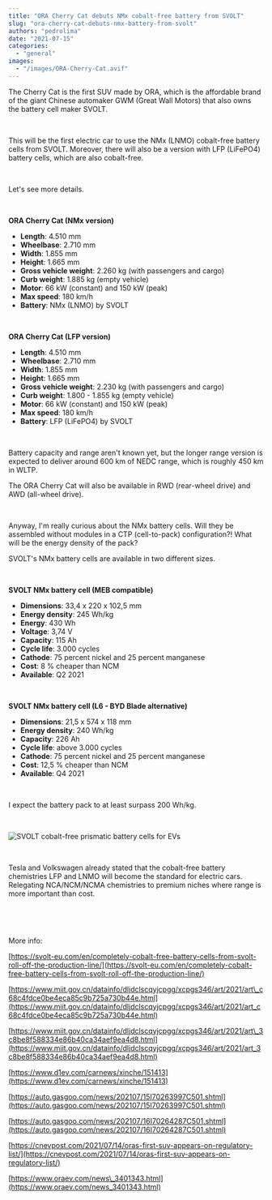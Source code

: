 ```yaml
---
title: "ORA Cherry Cat debuts NMx cobalt-free battery from SVOLT"
slug: "ora-cherry-cat-debuts-nmx-battery-from-svolt"
authors: "pedrolima"
date: "2021-07-15"
categories: 
  - "general"
images: 
  - "/images/ORA-Cherry-Cat.avif"
---
```


The Cherry Cat is the first SUV made by ORA, which is the affordable brand of the giant Chinese automaker GWM (Great Wall Motors) that also owns the battery cell maker SVOLT.

 

This will be the first electric car to use the NMx (LNMO) cobalt-free battery cells from SVOLT. Moreover, there will also be a version with LFP (LiFePO4) battery cells, which are also cobalt-free.

 

Let's see more details.

 

**ORA Cherry Cat (NMx version)**

- **Length**: 4.510 mm
- **Wheelbase**: 2.710 mm
- **Width**: 1.855 mm
- **Height**: 1.665 mm
- **Gross vehicle weight**: 2.260 kg (with passengers and cargo)
- **Curb weight**: 1.885 kg (empty vehicle)
- **Motor**: 66 kW (constant) and 150 kW (peak)
- **Max speed**: 180 km/h
- **Battery**: NMx (LNMO) by SVOLT

 

**ORA Cherry Cat (LFP version)**

- **Length**: 4.510 mm
- **Wheelbase**: 2.710 mm
- **Width**: 1.855 mm
- **Height**: 1.665 mm
- **Gross vehicle weight**: 2.230 kg (with passengers and cargo)
- **Curb weight**: 1.800 - 1.855 kg (empty vehicle)
- **Motor**: 66 kW (constant) and 150 kW (peak)
- **Max speed**: 180 km/h
- **Battery**: LFP (LiFePO4) by SVOLT

 

Battery capacity and range aren't known yet, but the longer range version is expected to deliver around 600 km of NEDC range, which is roughly 450 km in WLTP.

The ORA Cherry Cat will also be available in RWD (rear-wheel drive) and AWD (all-wheel drive).

 

Anyway, I'm really curious about the NMx battery cells. Will they be assembled without modules in a CTP (cell-to-pack) configuration?! What will be the energy density of the pack?

SVOLT's NMx battery cells are available in two different sizes.

 

**SVOLT NMx battery cell (MEB compatible)**

- **Dimensions**: 33,4 x 220 x 102,5 mm
- **Energy density**: 245 Wh/kg
- **Energy**: 430 Wh
- **Voltage**: 3,74 V
- **Capacity**: 115 Ah
- **Cycle life**: 3.000 cycles
- **Cathode**: 75 percent nickel and 25 percent manganese
- **Cost**: 8 % cheaper than NCM
- **Available**: Q2 2021

 

**SVOLT NMx battery cell (L6 - BYD Blade alternative)**

- **Dimensions**: 21,5 x 574 x 118 mm
- **Energy density**: 240 Wh/kg
- **Capacity**: 226 Ah
- **Cycle life**: above 3.000 cycles
- **Cathode**: 75 percent nickel and 25 percent manganese
- **Cost**: 12,5 % cheaper than NCM
- **Available**: Q4 2021

 

I expect the battery pack to at least surpass 200 Wh/kg.

 

![SVOLT cobalt-free prismatic battery cells for EVs](images/SVOLT-cobalt-free-prismatic-battery-cells-for-EVs.avif)

 

Tesla and Volkswagen already stated that the cobalt-free battery chemistries LFP and LNMO will become the standard for electric cars. Relegating NCA/NCM/NCMA chemistries to premium niches where range is more important than cost.

 

 

More info:

[https://svolt-eu.com/en/completely-cobalt-free-battery-cells-from-svolt-roll-off-the-production-line/](https://svolt-eu.com/en/completely-cobalt-free-battery-cells-from-svolt-roll-off-the-production-line/)

[https://www.miit.gov.cn/datainfo/dljdclscqyjcpgg/xcpgs346/art/2021/art\_c68c4fdce0be4eca85c9b725a730b44e.html](https://www.miit.gov.cn/datainfo/dljdclscqyjcpgg/xcpgs346/art/2021/art_c68c4fdce0be4eca85c9b725a730b44e.html)

[https://www.miit.gov.cn/datainfo/dljdclscqyjcpgg/xcpgs346/art/2021/art\_3c8be8f588334e86b40ca34aef9ea4d8.html](https://www.miit.gov.cn/datainfo/dljdclscqyjcpgg/xcpgs346/art/2021/art_3c8be8f588334e86b40ca34aef9ea4d8.html)

[https://www.d1ev.com/carnews/xinche/151413](https://www.d1ev.com/carnews/xinche/151413)

[https://auto.gasgoo.com/news/202107/15I70263997C501.shtml](https://auto.gasgoo.com/news/202107/15I70263997C501.shtml)

[https://auto.gasgoo.com/news/202107/16I70264287C501.shtml](https://auto.gasgoo.com/news/202107/16I70264287C501.shtml)

[https://cnevpost.com/2021/07/14/oras-first-suv-appears-on-regulatory-list/](https://cnevpost.com/2021/07/14/oras-first-suv-appears-on-regulatory-list/)

[https://www.oraev.com/news\_3401343.html](https://www.oraev.com/news_3401343.html)
